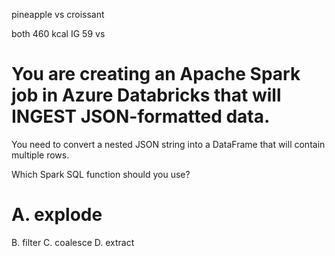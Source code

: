 

pineapple vs croissant

both 460 kcal
IG 59 vs 





# You are creating an Apache Spark job in Azure Databricks that will INGEST JSON-formatted data.

You need to convert a nested JSON string into a DataFrame that will contain multiple rows.

Which Spark SQL function should you use?

# A. explode
B. filter
C. coalesce
D. extract